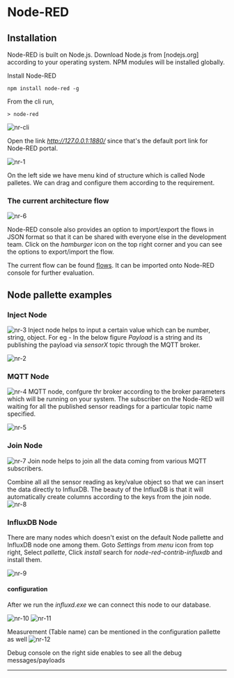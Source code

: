 # Node-RED

## Installation

Node-RED is built on Node.js. Download Node.js from [nodejs.org] according to your operating system. NPM modules will be installed globally.

Install Node-RED
```
npm install node-red -g
```
From the cli run, 
```
> node-red
```
![nr-cli]

Open the link  _http://127.0.0.1:1880/_ since that's the default port link for Node-RED portal.

![nr-1]

On the left side we have menu kind of structure which is called Node palletes. We can drag and configure them according to the requirement.

### The current architecture flow
![nr-6]

Node-RED console also provides an option to import/export the flows in JSON format so that it can be shared with everyone else in the development team.
Click on the _hamburger_ icon on the top right corner and you can see the options to export/import the flow.

The current flow can be found [flows]. It can be imported onto Node-RED console for further evaluation.

## Node pallette examples

### Inject Node
![nr-3]
Inject node helps to input a certain value which can be number, string, object. 
For eg - In the below figure _Payload_ is a string and its publishing the payload via _sensorX_ topic through the MQTT broker.

![nr-2]

### MQTT Node
![nr-4] 
MQTT node, confgure thr broker according to the broker parameters which will be running on your system.
The subscriber on the Node-RED will waiting for all the published sensor readings for a particular topic name specified.

![nr-5]

### Join Node
![nr-7]
Join node helps to join all the data coming from various MQTT subscribers.

Combine all all the sensor reading as key/value object so that we can insert the data directly to InfluxDB. The beauty of the InfluxDB is that it will automatically create columns according to the keys from the join node.
![nr-8]

### InfluxDB Node
There are many nodes which doesn't exist on the default Node pallette and InfluxDB node one among them. 
Goto _Settings_ from _menu_ icon from top right, Select _pallette_, Click _install_  search for _node-red-contrib-influxdb_ and install them.

![nr-9]

#### configuration 
After we run the _influxd.exe_ we can connect this node to our database. 

![nr-10]
![nr-11]

Measurement (Table name) can be mentioned in the configuration pallette as well
![nr-12]

Debug console on the right side enables to see all the debug messages/payloads 

----


[//]: # (These are reference links used in the body of this note and get stripped out when the markdown processor does its job. There is no need to format nicely because it shouldn't be seen. Thanks SO - http://stackoverflow.com/questions/4823468/store-comments-in-markdown-syntax)


   [downloads]: <https://nodejs.org/en/>
   [nr-cli]: <https://user-images.githubusercontent.com/10976047/61995488-8d59ee00-b089-11e9-8b20-ece55d770dec.PNG>
   [nr-1]: <https://user-images.githubusercontent.com/10976047/61995591-d3fc1800-b08a-11e9-94bc-eb71dd49ff68.png>
   [nr-2]: <https://user-images.githubusercontent.com/10976047/61995649-669cb700-b08b-11e9-902f-0f300da49fa5.PNG>
   [nr-3]: <https://user-images.githubusercontent.com/10976047/61995665-9d72cd00-b08b-11e9-8374-269a814816e4.PNG>
   [nr-4]: <https://user-images.githubusercontent.com/10976047/61995777-24747500-b08d-11e9-8aa2-79abf55a9642.PNG>
   [nr-5]: <https://user-images.githubusercontent.com/10976047/61995783-335b2780-b08d-11e9-8cad-8c1987b8dab6.PNG>
   [nr-6]: <https://user-images.githubusercontent.com/10976047/61996321-5ab4f300-b093-11e9-82b9-58edbf451421.png>
   [nr-7]: <https://user-images.githubusercontent.com/10976047/61995874-3276c580-b08e-11e9-99a5-8e84b7d61cd2.PNG>
   [nr-8]: <https://user-images.githubusercontent.com/10976047/61995884-3e628780-b08e-11e9-8792-5335720c817b.PNG>
   [flows]: <https://github.com/ambinabhi/IntrusionDetection/blob/master/Code/Node-RED%20flows/flows.json>
   [nr-9]: <https://user-images.githubusercontent.com/10976047/61996163-846d1a80-b091-11e9-9fb1-a9727958e478.PNG>
   [nr-10]: <https://user-images.githubusercontent.com/10976047/61996185-cdbd6a00-b091-11e9-9b65-5cd7816b9885.PNG>
   [nr-11]: <https://user-images.githubusercontent.com/10976047/61996185-cdbd6a00-b091-11e9-9b65-5cd7816b9885.PNG>
   [nr-12]: <https://user-images.githubusercontent.com/10976047/61996213-25f46c00-b092-11e9-9b88-c5156c96eb3b.PNG>

   [PlDb]: <https://github.com/joemccann/dillinger/tree/master/plugins/dropbox/README.md>
   [PlGh]: <https://github.com/joemccann/dillinger/tree/master/plugins/github/README.md>
   [PlGd]: <https://github.com/joemccann/dillinger/tree/master/plugins/googledrive/README.md>
   [PlOd]: <https://github.com/joemccann/dillinger/tree/master/plugins/onedrive/README.md>
   [PlMe]: <https://github.com/joemccann/dillinger/tree/master/plugins/medium/README.md>
   [PlGa]: <https://github.com/RahulHP/dillinger/blob/master/plugins/googleanalytics/README.md>
